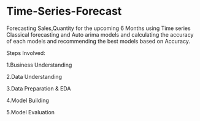 # Time-Series-Forecast
Forecasting Sales,Quantity for the upcoming 6 Months using Time series Classical forecasting and Auto arima models and calculating the accuracy of each models and recommending the best models based on Accuracy.

 Steps Involved:

1.Business Understanding

2.Data Understanding

3.Data Preparation & EDA

4.Model Building 

5.Model Evaluation

